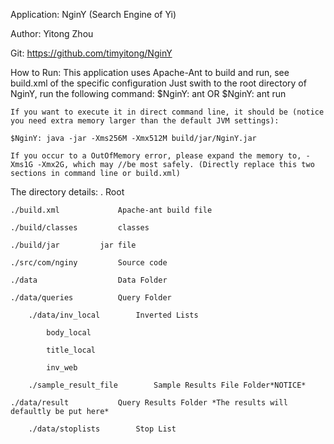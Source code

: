 Application: 	NginY (Search Engine of Yi)

Author: Yitong Zhou

Git: https://github.com/timyitong/NginY

How to Run:
	This application uses Apache-Ant to build and run, see build.xml of the specific configuration
	Just swith to the root directory of NginY, run the following command:
		$NginY: ant
	OR 
		$NginY: ant run
	
	If you want to execute it in direct command line, it should be (notice you need extra memory larger than the default JVM settings):

	$NginY:	java -jar -Xms256M -Xmx512M build/jar/NginY.jar

	If you occur to a OutOfMemory error, please expand the memory to, -Xms1G -Xmx2G, which may //be most safely. (Directly replace this two sections in command line or build.xml)


The directory details:
	. 				Root
	
	./build.xml 			Apache-ant build file
	
	./build/classes  		classes
	
	./build/jar			jar file
	
	./src/com/nginy 		Source code

	./data					Data Folder

	./data/queries			Query Folder
    	
    	./data/inv_local		Inverted Lists
    		
    		body_local
    	  	
    	  	title_local
    	   	
    	   	inv_web
    	
    	./sample_result_file		Sample Results File Folder*NOTICE*
   	
   	./data/result 			Query Results Folder *The results will defaultly be put here*
    	
    	./data/stoplists 		Stop List
